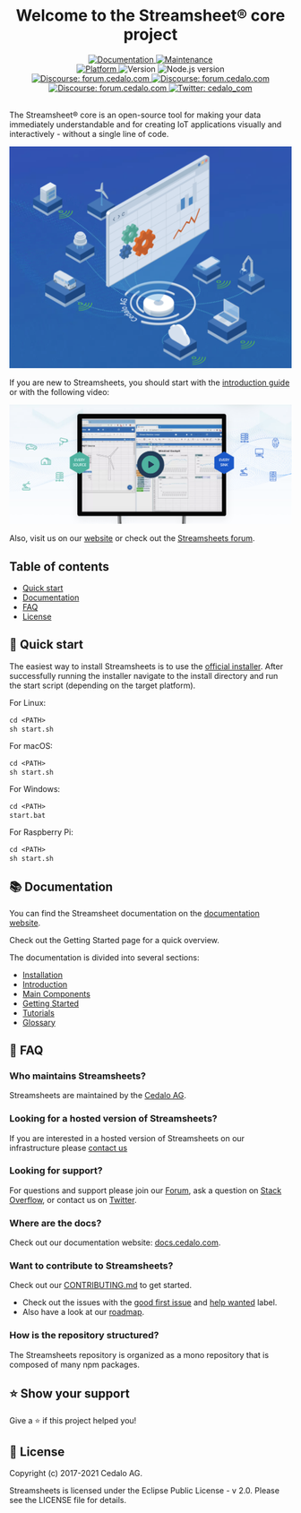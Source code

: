 <h1 align="center">Welcome to the Streamsheet® core project</h1>

<div align="center">
	<!-- <a href="https://travis-ci.com/cedalo/streamsheets"
		><img
			alt="Travis Status"
			src="https://travis-ci.com/cedalo/streamsheets.svg?token=4V9Pi9sH4H9riNSqvsLP&branch=master"
	/></a> -->
	<a href="https://github.com/cedalo/streamsheets">
		<img alt="Documentation" src="https://img.shields.io/badge/documentation-yes-brightgreen.svg" target="_blank" />
	</a>
	<a href="https://github.com/cedalo/streamsheets/graphs/commit-activity">
		<img alt="Maintenance" src="https://img.shields.io/badge/Maintained%3F-yes-green.svg" target="_blank" />
	</a>
	<br/>
	<a href="https://docs.cedalo.com/installation.html">
		<img alt="Platform" src="https://img.shields.io/badge/platform-linux%20%7C%20macos%20%7C%20win%20%7C%20rpi%20%7C%20node-blue.svg" target="_blank" />
	</a>
	<img alt="Version" src="https://img.shields.io/badge/version-2.3-blue.svg?cacheSeconds=2592000" />
	<img alt="Node.js version" src="https://img.shields.io/badge/node-%3E%3D%208.0.0-blue.svg" />
	<br/>
	<a href="https://forum.cedalo.com">
		<img
			alt="Discourse: forum.cedalo.com"
			src="https://img.shields.io/discourse/https/forum.cedalo.com/topics.svg?style=social&logo=discourse"
			target="_blank"
		/>
	</a>
	<a href="https://forum.cedalo.com">
		<img
			alt="Discourse: forum.cedalo.com"
			src="https://img.shields.io/discourse/https/forum.cedalo.com/users.svg?style=social&logo=discourse"
			target="_blank"
		/>
	</a>
	<a href="https://forum.cedalo.com">
		<img
			alt="Discourse: forum.cedalo.com"
			src="https://img.shields.io/discourse/https/forum.cedalo.com/posts.svg?style=social&logo=discourse"
			target="_blank"
		/>
	</a>
	<!-- <a href="https://forum.cedalo.com">
		<img
			alt="Discourse: forum.cedalo.com"
			src="https://img.shields.io/discourse/https/forum.cedalo.com/likes.svg?style=social&logo=discourse"
			target="_blank"
		/>
	</a> -->
	<a href="https://twitter.com/cedalo_com">
		<img
			alt="Twitter: cedalo_com"
			src="https://img.shields.io/twitter/follow/cedalo_com.svg?style=social"
			target="_blank"
		/>
	</a>
</div>

<br/>

The Streamsheet® core is an open-source tool for making your data immediately understandable and for creating IoT applications visually and interactively - without a single line of code.

<p align="center">
  <img src="assets/title.png">
</p>

If you are new to Streamsheets, you should start with the [introduction guide](https://docs.cedalo.com/introduction.html) or with the following video:

<p align="center">
  <a href="https://www.youtube.com/watch?v=fNJcIVSneH4
" target="_blank"><img src="assets/video.png" 
alt="Streamsheets" /></a>
</p>

Also, visit us on our [website](https://cedalo.com/) or check out the [Streamsheets forum](https://forum.cedalo.com/).

## Table of contents

-   [Quick start](#quick-start)
-   [Documentation](#documentation)
-   [FAQ](#faq)
-   [License](#license)

## 🚀 Quick start

The easiest way to install Streamsheets is to use the [official installer](https://docs.cedalo.com/streamsheets/installation/). After successfully running the installer navigate to the install directory and run the start script (depending on the target platform).

For Linux:
```
cd <PATH>
sh start.sh
```

For macOS:
```
cd <PATH>
sh start.sh
```

For Windows:
```
cd <PATH>
start.bat
```

For Raspberry Pi:
```
cd <PATH>
sh start.sh
```

## 📚 Documentation

You can find the Streamsheet documentation on the [documentation website](https://docs.cedalo.com/).

Check out the Getting Started page for a quick overview.

The documentation is divided into several sections:

* [Installation](https://docs.cedalo.com/streamsheets/installation)
* [Introduction](https://docs.cedalo.com/streamsheets/introduction)
* [Main Components](https://docs.cedalo.com/streamsheets/maincomponents)
* [Getting Started](https://docs.cedalo.com/streamsheets/getting-started)
* [Tutorials](https://docs.cedalo.com/streamsheets/tutorials/tut-general/)
* [Glossary](https://docs.cedalo.com/streamsheets/glossary)

## 🙋 FAQ

### Who maintains Streamsheets?

Streamsheets are maintained by the [Cedalo AG](https://cedalo.com/).

### Looking for a hosted version of Streamsheets?

If you are interested in a hosted version of Streamsheets on our infrastructure please [contact us](https://cedalo.com/contact-us/)

### Looking for support?

For questions and support please join our [Forum](https://forum.cedalo.com), ask a question on [Stack Overflow](https://stackoverflow.com/questions/tagged/streamsheets), or contact us on [Twitter](https://twitter.com/cedalo_com).

### Where are the docs?

Check out our documentation website: [docs.cedalo.com](https://docs.cedalo.com/).

### Want to contribute to Streamsheets?

Check out our [CONTRIBUTING.md](CONTRIBUTING.md) to get started.

- Check out the issues with the [good first issue](https://github.com/cedalo/streamsheets/labels/good%20first%20issue) and [help wanted](https://github.com/cedalo/streamsheets/labels/help%20wanted) label.
- Also have a look at our [roadmap](notes/roadmap).

### How is the repository structured?

The Streamsheets repository is organized as a mono repository that is composed of many npm packages.

## ⭐️ Show your support

Give a ⭐️ if this project helped you!

## 📃 License

Copyright (c) 2017-2021 Cedalo AG.

Streamsheets is licensed under the Eclipse Public License - v 2.0. Please see the LICENSE file for details.
